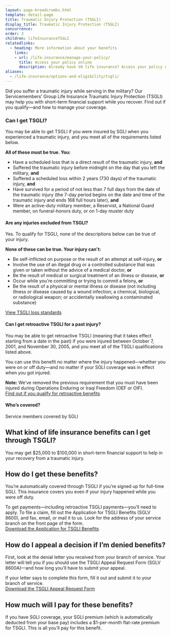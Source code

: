 ```yaml
---
layout: page-breadcrumbs.html
template: detail-page
title: Traumatic Injury Protection (TSGLI)
display_title: Traumatic Injury Protection (TSGLI)
concurrence: 
order: 3
children: lifeInsuranceTSGLI
relatedlinks:
  - heading: More information about your benefits
    links:
    - url: /life-insurance/manage-your-policy/
      title: Access your policy online
      description: Already have VA life insurance? Access your policy online.
aliases:
  - /life-insurance/options-and-eligibility/tsgli/
---
```


<div class="va-introtext">

Did you suffer a traumatic injury while serving in the military? Our Servicemembers’ Group Life Insurance Traumatic Injury Protection (TSGLI) may help you with short-term financial support while you recover. Find out if you qualify—and how to manage your coverage.

</div>

<div class="feature">

### Can I get TSGLI? 

You may be able to get TSGLI if you were insured by SGLI when you experienced a traumatic injury, and you meet all of the requirements listed below.

**All of these must be true. You:**

- Have a scheduled loss that is a direct result of the traumatic injury, **and**
- Suffered the traumatic injury before midnight on the day that you left the military, **and**
- Suffered a scheduled loss within 2 years (730 days) of the traumatic injury, **and**
- Have survived for a period of not less than 7 full days from the date of the traumatic injury (the 7-day period begins on the date and time of the traumatic injury and ends 168 full hours later), **and**
- Were an active-duty military member, a Reservist, a National Guard member, on funeral-honors duty, or on 1-day muster duty

#### Are any injuries excluded from TSGLI? 

Yes. To qualify for TSGLI, none of the descriptions below can be true of your injury.

**None of these can be true. Your injury can't:**

- Be self-inflicted on purpose or the result of an attempt at self-injury, **or**
- Involve the use of an illegal drug or a controlled substance that was given or taken without the advice of a medical doctor, **or**
- Be the result of medical or surgical treatment of an illness or disease, **or**
- Occur while you’re committing or trying to commit a felony, **or**
- Be the result of a physical or mental illness or disease (not including illness or disease caused by a wound infection; a chemical, biological, or radiological weapon; or accidentally swallowing a contaminated substance)

[View TSGLI loss standards](https://www.benefits.va.gov/insurance/tsgli_schedule_Schedule.asp) <br>

#### Can I get retroactive TSGLI for a past injury?

You may be able to get retroactive TSGLI (meaning that it takes effect starting from a date in the past) if you were injured between October 7, 2001, and November 30, 2005, and you meet all of the TSGLI qualifications listed above.

You can use this benefit no matter where the injury happened—whether you were on or off duty—and no matter if your SGLI coverage was in effect when you got injured. 

**Note:** We’ve removed the previous requirement that you must have been injured during Operations Enduring or Iraqi Freedom (OEF or OIF). <br>
[Find out if you qualify for retroactive benefits](https://www.benefits.va.gov/insurance/tsgli-claim-questionnaire.asp) 


#### Who’s covered?

Service members covered by SGLI

</div>

## What kind of life insurance benefits can I get through TSGLI?

You may get $25,000 to $100,000 in short-term financial support to help in your recovery from a traumatic injury.

## How do I get these benefits?

You’re automatically covered through TSGLI if you’re signed up for full-time SGLI. This insurance covers you even if your injury happened while you were off duty.

To get payments—including retroactive TSGLI payments—you’ll need to apply. To file a claim, fill out the Application for TSGLI Benefits (SGLV 8600), and fax, email, or mail it to us. Look for the address of your service branch on the front page of the form.<br>
[Download the Application for TSGLI Benefits](https://www.benefits.va.gov/insurance/forms/SGLV-8600_ed2015-08.pdf)

## How do I appeal a decision if I’m denied benefits?

First, look at the denial letter you received from your branch of service. Your letter will tell you if you should use the TSGLI Appeal Request Form (SGLV 8600A)—and how long you’ll have to submit your appeal.

If your letter says to complete this form, fill it out and submit it to your branch of service.<br>
[Download the TSGLI Appeal Request Form](https://benefits.va.gov/INSURANCE/forms/SGLV_8600A_ed2017-01.pdf) 

## How much will I pay for these benefits? 

If you have SGLI coverage, your SGLI premium (which is automatically deducted from your base pay) includes a $1-per-month flat-rate premium for TSGLI. This is all you’ll pay for this benefit.



